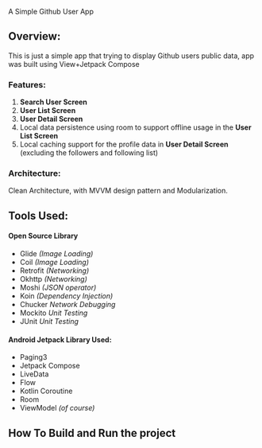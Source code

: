 A Simple Github User App

## Overview:
This is just a simple app that trying to display Github users public data,  app was built using View+Jetpack Compose

### Features: 
1. **Search User Screen**
2. **User List Screen**
3. **User Detail Screen**
4. Local data persistence using room to support offline usage in the **User List Screen**
5. Local caching support for the profile data in **User Detail Screen** (excluding the followers and following list) 

### Architecture:
Clean Architecture, with MVVM design pattern and Modularization.

## Tools Used:
#### Open Source Library
- Glide *(Image Loading)*
- Coil *(Image Loading)*
- Retrofit  *(Networking)*
- Okhttp *(Networking)*
- Moshi *(JSON operator)*
- Koin _(Dependency Injection)_
- Chucker _Network Debugging_
- Mockito _Unit Testing_
- JUnit _Unit Testing_
#### Android Jetpack Library Used: 
- Paging3
- Jetpack Compose
- LiveData
- Flow
- Kotlin Coroutine
- Room
- ViewModel _(of course)_

## How To Build and Run the project
